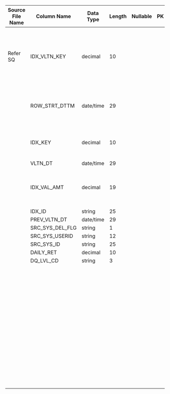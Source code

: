 |	Source File Name	|	Column Name	|	Data Type	|	Length	|	Nullable	|	PK	|	BK	|		|		|		|		|	Table Name	|	Target Table Name	|	Data Type	|	Length	|	Nullable	|	PK	|		|
|	---	|	---	|	---	|	---	|	---	|	---	|	---	|	---	|	---	|	---	|	---	|	---	|	---	|	---	|	---	|	---	|	---	|	---	|
|	Refer SQ	|	IDX_VLTN_KEY	|	decimal	|	10	|		|		|		|	Increment the key value by'1' for each new record	|	Increment the key value by'1' for each new record	|		|	If the record already present for BMK_IDX_Key AND DAY_KEY then update the existing record	|	INDEX_VALUATION	|	IDX_VLTN_KEY	|	"number(p,s)"	|	10	|		|	Y	|		|
|		|	ROW_STRT_DTTM	|	date/time	|	29	|		|		|		|	As per lookup logic	|	BMK_IDX_KEY	|	Table Name : HDM.BENCHMARK_INDEX<br>Condition: IDX_ID = in_IDX_ID<br>Output Column : BMK_IDX_KEY	|		|	INDEX_VALUATION	|	BMK_IDX_KEY	|	"number(p,s)"	|	10	|		|	Y	|		|
|		|	IDX_KEY	|	decimal	|	10	|		|		|		|	As per lookup logic	|	DAY_KEY	|	Table Name : HDM.CALENDAR<br>Condition: CAL_DAY = IN_CAL_DAY<br>Output Column : DAY_KEY	|		|	INDEX_VALUATION	|	DAY_KEY	|	"number(p,s)"	|	10	|		|	Y	|		|
|		|	VLTN_DT	|	date/time	|	29	|		|		|		|	IDX_VLTN_AMT from Source	|	IDX_VLTN_AMT	|		|		|	INDEX_VALUATION	|	IDX_VLTN_AMT	|	number	|	15	|		|		|		|
|		|	IDX_VAL_AMT	|	decimal	|	19	|		|		|		|	1*v_PREV_WLTH_IDX*(DAILY_RET + 1)<br><br>//v_PREV_WLTH_IDX<br>if PREV_WLTH_IDX is not valid then '1'	|	"1*v_PREV_WLTH_IDX*(DAILY_RET + 1)<br><br>//v_PREV_WLTH_IDX<br>IIF(ISNULL(PREV_WLTH_IDX),1,PREV_WLTH_IDX)"	|		|		|	INDEX_VALUATION	|	WLTH_IDX	|	number	|	15	|		|		|		|
|		|	IDX_ID	|	string	|	25	|		|		|		|	DAILY_RET from source	|	DAILY_RET	|		|		|	INDEX_VALUATION	|	DAILY_RET	|	number	|	15	|		|		|		|
|		|	PREV_VLTN_DT	|	date/time	|	29	|		|		|		|	Default to 'Y'	|	'Y'	|		|		|	INDEX_VALUATION	|	CURR_ROW_FLG	|	varchar2	|	1	|		|		|		|
|		|	SRC_SYS_DEL_FLG	|	string	|	1	|		|		|		|	Current date	|	SYSDATE	|		|		|	INDEX_VALUATION	|	ROW_STRT_DTTM	|	date	|	19	|		|		|		|
|		|	SRC_SYS_USERID	|	string	|	12	|		|		|		|		|		|		|		|	INDEX_VALUATION	|	ROW_STOP_DTTM	|	date	|	19	|		|		|		|
|		|	SRC_SYS_ID	|	string	|	25	|		|		|		|	4	|	4	|		|		|	INDEX_VALUATION	|	ETL_LOAD_CYC_KEY	|	"number(p,s)"	|	10	|		|		|		|
|		|	DAILY_RET	|	decimal	|	10	|		|		|		|	$$etlcyckey	|	$$etlcyckey	|		|		|	INDEX_VALUATION	|	ETL_LOAD_CYC_KEY	|	Varchar2	|	1	|		|		|		|
|		|	DQ_LVL_CD	|	string	|	3	|		|		|		|	Default to '4	|	4	|		|		|	INDEX_VALUATION	|	SRC_SYS_ID	|	number	|	15	|		|		|		|
|		|		|		|		|		|		|		|		|		|		|		|		|		|		|		|		|		|		|
|		|		|		|		|		|		|		|		|		|		|		|		|		|		|		|		|		|		|
|		|		|		|		|		|		|		|		|		|		|		|		|		|		|		|		|		|		|
|		|		|		|		|		|		|		|		|		|		|		|		|		|		|		|		|		|		|
|		|		|		|		|		|		|		|		|		|		|		|		|		|		|		|		|		|		|
|		|		|		|		|		|		|		|		|		|		|		|		|		|		|		|		|		|		|
|		|		|		|		|		|		|		|		|		|		|		|		|		|		|		|		|		|		|
|		|		|		|		|		|		|		|		|		|		|		|		|		|		|		|		|		|		|
|		|		|		|		|		|		|		|		|		|		|		|		|		|		|		|		|		|		|
|		|		|		|		|		|		|		|		|		|		|		|		|		|		|		|		|		|		|
|		|		|		|		|		|		|		|		|		|		|		|		|		|		|		|		|		|		|
|		|		|		|		|		|		|		|		|		|		|		|		|		|		|		|		|		|		|
|		|		|		|		|		|		|		|		|		|		|		|		|		|		|		|		|		|		|
|		|		|		|		|		|		|		|		|		|		|		|		|		|		|		|		|		|		|
|		|		|		|		|		|		|		|		|		|		|		|		|		|		|		|		|		|		|
|		|		|		|		|		|		|		|		|		|		|		|		|		|		|		|		|		|		|
|		|		|		|		|		|		|		|		|		|		|		|		|		|		|		|		|		|		|
|		|		|		|		|		|		|		|		|		|		|		|		|		|		|		|		|		|		|
|		|		|		|		|		|		|		|		|		|		|		|		|		|		|		|		|		|		|
|		|		|		|		|		|		|		|		|		|		|		|		|		|		|		|		|		|		|
|		|		|		|		|		|		|		|		|		|		|		|		|		|		|		|		|		|		|
|		|		|		|		|		|		|		|		|		|		|		|		|		|		|		|		|		|		|
|		|		|		|		|		|		|		|		|		|		|		|		|		|		|		|		|		|		|
|		|		|		|		|		|		|		|		|		|		|		|		|		|		|		|		|		|		|
|		|		|		|		|		|		|		|		|		|		|		|		|		|		|		|		|		|		|
|		|		|		|		|		|		|		|		|		|		|		|		|		|		|		|		|		|		|
|		|		|		|		|		|		|		|		|		|		|		|		|		|		|		|		|		|		|
|		|		|		|		|		|		|		|		|		|		|		|		|		|		|		|		|		|		|
|		|		|		|		|		|		|		|		|		|		|		|		|		|		|		|		|		|		|
|		|		|		|		|		|		|		|		|		|		|		|		|		|		|		|		|		|		|
|		|		|		|		|		|		|		|		|		|		|		|		|		|		|		|		|		|		|
|		|		|		|		|		|		|		|		|		|		|		|		|		|		|		|		|		|		|
|		|		|		|		|		|		|		|		|		|		|		|		|		|		|		|		|		|		|
|		|		|		|		|		|		|		|		|		|		|		|		|		|		|		|		|		|		|
|		|		|		|		|		|		|		|		|		|		|		|		|		|		|		|		|		|		|
|		|		|		|		|		|		|		|		|		|		|		|		|		|		|		|		|		|		|
|		|		|		|		|		|		|		|		|		|		|		|		|		|		|		|		|		|		|
|		|		|		|		|		|		|		|		|		|		|		|		|		|		|		|		|		|		|
|		|		|		|		|		|		|		|		|		|		|		|		|		|		|		|		|		|		|
|		|		|		|		|		|		|		|		|		|		|		|		|		|		|		|		|		|		|
|		|		|		|		|		|		|		|		|		|		|		|		|		|		|		|		|		|		|
|		|		|		|		|		|		|		|		|		|		|		|		|		|		|		|		|		|		|
|		|		|		|		|		|		|		|		|		|		|		|		|		|		|		|		|		|		|
|		|		|		|		|		|		|		|		|		|		|		|		|		|		|		|		|		|		|
|		|		|		|		|		|		|		|		|		|		|		|		|		|		|		|		|		|		|
|		|		|		|		|		|		|		|		|		|		|		|		|		|		|		|		|		|		|
|		|		|		|		|		|		|		|		|		|		|		|		|		|		|		|		|		|		|
|		|		|		|		|		|		|		|		|		|		|		|		|		|		|		|		|		|		|
|		|		|		|		|		|		|		|		|		|		|		|		|		|		|		|		|		|		|
|		|		|		|		|		|		|		|		|		|		|		|		|		|		|		|		|		|		|
|		|		|		|		|		|		|		|		|		|		|		|		|		|		|		|		|		|		|
|		|		|		|		|		|		|		|		|		|		|		|		|		|		|		|		|		|		|
|		|		|		|		|		|		|		|		|		|		|		|		|		|		|		|		|		|		|
|		|		|		|		|		|		|		|		|		|		|		|		|		|		|		|		|		|		|
|		|		|		|		|		|		|		|		|		|		|		|		|		|		|		|		|		|		|
|		|		|		|		|		|		|		|		|		|		|		|		|		|		|		|		|		|		|
|		|		|		|		|		|		|		|		|		|		|		|		|		|		|		|		|		|		|
|		|		|		|		|		|		|		|		|		|		|		|		|		|		|		|		|		|		|
|		|		|		|		|		|		|		|		|		|		|		|		|		|		|		|		|		|		|
|		|		|		|		|		|		|		|		|		|		|		|		|		|		|		|		|		|		|
|		|		|		|		|		|		|		|		|		|		|		|		|		|		|		|		|		|		|
|		|		|		|		|		|		|		|		|		|		|		|		|		|		|		|		|		|		|
|		|		|		|		|		|		|		|		|		|		|		|		|		|		|		|		|		|		|
|		|		|		|		|		|		|		|		|		|		|		|		|		|		|		|		|		|		|
|		|		|		|		|		|		|		|		|		|		|		|		|		|		|		|		|		|		|
